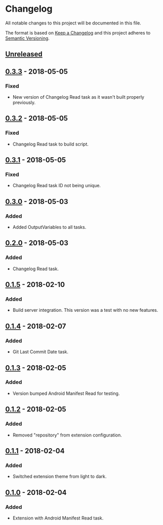 # Changelog
All notable changes to this project will be documented in this file.

The format is based on [Keep a Changelog](http://keepachangelog.com/en/1.0.0/)
and this project adheres to [Semantic Versioning](http://semver.org/spec/v2.0.0.html).

## [Unreleased]

## [0.3.3] - 2018-05-05
### Fixed
- New version of Changelog Read task as it wasn't built properly previously.

## [0.3.2] - 2018-05-05
### Fixed
- Changelog Read task to build script.

## [0.3.1] - 2018-05-05
### Fixed
- Changelog Read task ID not being unique.

## [0.3.0] - 2018-05-03
### Added
- Added OutputVariables to all tasks.

## [0.2.0] - 2018-05-03
### Added
- Changelog Read task.

## [0.1.5] - 2018-02-10
### Added
- Build server integration. This version was a test with no new features.

## [0.1.4] - 2018-02-07
### Added
- Git Last Commit Date task.

## [0.1.3] - 2018-02-05
### Added
- Version bumped Android Manifest Read for testing.

## [0.1.2] - 2018-02-05
### Added
- Removed "repository" from extension configuration.

## [0.1.1] - 2018-02-04
### Added
- Switched extension theme from light to dark.

## [0.1.0] - 2018-02-04
### Added
- Extension with Android Manifest Read task.

[Unreleased]: https://github.com/tomcurran/azure-pipelines-mobile-tasks/compare/v0.3.3...develop
[0.3.3]: https://github.com/tomcurran/azure-pipelines-mobile-tasks/compare/v0.3.2...v0.3.3
[0.3.2]: https://github.com/tomcurran/azure-pipelines-mobile-tasks/compare/v0.3.1...v0.3.2
[0.3.1]: https://github.com/tomcurran/azure-pipelines-mobile-tasks/compare/v0.3.0...v0.3.1
[0.3.0]: https://github.com/tomcurran/azure-pipelines-mobile-tasks/compare/v0.2.0...v0.3.0
[0.2.0]: https://github.com/tomcurran/azure-pipelines-mobile-tasks/compare/v0.1.5...v0.2.0
[0.1.5]: https://github.com/tomcurran/azure-pipelines-mobile-tasks/compare/v0.1.4...v0.1.5
[0.1.4]: https://github.com/tomcurran/azure-pipelines-mobile-tasks/compare/v0.1.3...v0.1.4
[0.1.3]: https://github.com/tomcurran/azure-pipelines-mobile-tasks/compare/v0.1.2...v0.1.3
[0.1.2]: https://github.com/tomcurran/azure-pipelines-mobile-tasks/compare/v0.1.1...v0.1.2
[0.1.1]: https://github.com/tomcurran/azure-pipelines-mobile-tasks/compare/v0.1.0...v0.1.1
[0.1.0]: https://github.com/tomcurran/azure-pipelines-mobile-tasks/compare/f065921...v0.1.0
